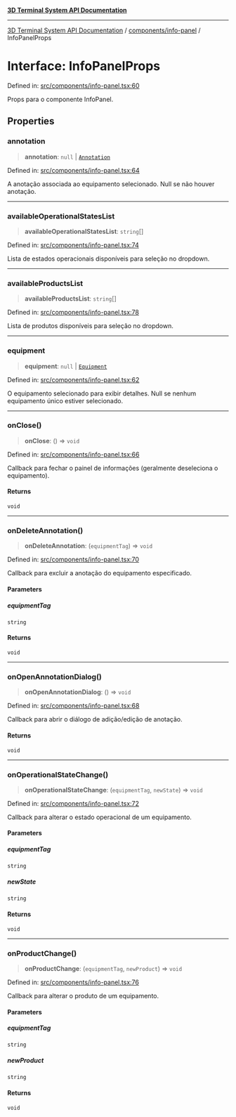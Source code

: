 [**3D Terminal System API Documentation**](../../../README.md)

***

[3D Terminal System API Documentation](../../../README.md) / [components/info-panel](../README.md) / InfoPanelProps

# Interface: InfoPanelProps

Defined in: [src/components/info-panel.tsx:60](https://github.com/Dicommunitas/ThreeJS_Terminal_3D/blob/7212b5be68c3f7954d775adb9932e64d901692b4/src/components/info-panel.tsx#L60)

Props para o componente InfoPanel.

## Properties

### annotation

> **annotation**: `null` \| [`Annotation`](../../../lib/types/interfaces/Annotation.md)

Defined in: [src/components/info-panel.tsx:64](https://github.com/Dicommunitas/ThreeJS_Terminal_3D/blob/7212b5be68c3f7954d775adb9932e64d901692b4/src/components/info-panel.tsx#L64)

A anotação associada ao equipamento selecionado. Null se não houver anotação.

***

### availableOperationalStatesList

> **availableOperationalStatesList**: `string`[]

Defined in: [src/components/info-panel.tsx:74](https://github.com/Dicommunitas/ThreeJS_Terminal_3D/blob/7212b5be68c3f7954d775adb9932e64d901692b4/src/components/info-panel.tsx#L74)

Lista de estados operacionais disponíveis para seleção no dropdown.

***

### availableProductsList

> **availableProductsList**: `string`[]

Defined in: [src/components/info-panel.tsx:78](https://github.com/Dicommunitas/ThreeJS_Terminal_3D/blob/7212b5be68c3f7954d775adb9932e64d901692b4/src/components/info-panel.tsx#L78)

Lista de produtos disponíveis para seleção no dropdown.

***

### equipment

> **equipment**: `null` \| [`Equipment`](../../../lib/types/interfaces/Equipment.md)

Defined in: [src/components/info-panel.tsx:62](https://github.com/Dicommunitas/ThreeJS_Terminal_3D/blob/7212b5be68c3f7954d775adb9932e64d901692b4/src/components/info-panel.tsx#L62)

O equipamento selecionado para exibir detalhes. Null se nenhum equipamento único estiver selecionado.

***

### onClose()

> **onClose**: () => `void`

Defined in: [src/components/info-panel.tsx:66](https://github.com/Dicommunitas/ThreeJS_Terminal_3D/blob/7212b5be68c3f7954d775adb9932e64d901692b4/src/components/info-panel.tsx#L66)

Callback para fechar o painel de informações (geralmente deseleciona o equipamento).

#### Returns

`void`

***

### onDeleteAnnotation()

> **onDeleteAnnotation**: (`equipmentTag`) => `void`

Defined in: [src/components/info-panel.tsx:70](https://github.com/Dicommunitas/ThreeJS_Terminal_3D/blob/7212b5be68c3f7954d775adb9932e64d901692b4/src/components/info-panel.tsx#L70)

Callback para excluir a anotação do equipamento especificado.

#### Parameters

##### equipmentTag

`string`

#### Returns

`void`

***

### onOpenAnnotationDialog()

> **onOpenAnnotationDialog**: () => `void`

Defined in: [src/components/info-panel.tsx:68](https://github.com/Dicommunitas/ThreeJS_Terminal_3D/blob/7212b5be68c3f7954d775adb9932e64d901692b4/src/components/info-panel.tsx#L68)

Callback para abrir o diálogo de adição/edição de anotação.

#### Returns

`void`

***

### onOperationalStateChange()

> **onOperationalStateChange**: (`equipmentTag`, `newState`) => `void`

Defined in: [src/components/info-panel.tsx:72](https://github.com/Dicommunitas/ThreeJS_Terminal_3D/blob/7212b5be68c3f7954d775adb9932e64d901692b4/src/components/info-panel.tsx#L72)

Callback para alterar o estado operacional de um equipamento.

#### Parameters

##### equipmentTag

`string`

##### newState

`string`

#### Returns

`void`

***

### onProductChange()

> **onProductChange**: (`equipmentTag`, `newProduct`) => `void`

Defined in: [src/components/info-panel.tsx:76](https://github.com/Dicommunitas/ThreeJS_Terminal_3D/blob/7212b5be68c3f7954d775adb9932e64d901692b4/src/components/info-panel.tsx#L76)

Callback para alterar o produto de um equipamento.

#### Parameters

##### equipmentTag

`string`

##### newProduct

`string`

#### Returns

`void`
